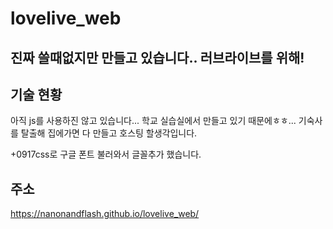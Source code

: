# lovelive_web

## 진짜 쓸때없지만 만들고 있습니다.. 러브라이브를 위해!

## 기술 현황
아직 js를 사용하진 않고 있습니다... 학교 실습실에서 만들고 있기 때문에ㅎㅎ...
기숙사를 탈출해 집에가면 다 만들고 호스팅 할생각입니다.

+0917css로 구글 폰트 불러와서 글꼴추가 했습니다.

## 주소
https://nanonandflash.github.io/lovelive_web/
